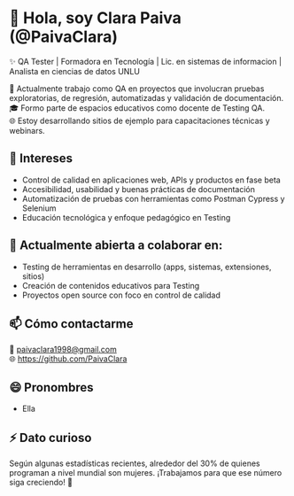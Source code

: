 # 👋 Hola, soy Clara Paiva (@PaivaClara)

✨ QA Tester | Formadora en Tecnología | Lic. en sistemas de informacion | Analista en ciencias de datos UNLU

🧪 Actualmente trabajo como QA en proyectos que involucran pruebas exploratorias, de regresión, automatizadas y validación de documentación.  
🎓 Formo parte de espacios educativos como docente de Testing QA.  
🌐 Estoy desarrollando sitios de ejemplo para capacitaciones técnicas y webinars.  

## 💼 Intereses

- Control de calidad en aplicaciones web, APIs y productos en fase beta
- Accesibilidad, usabilidad y buenas prácticas de documentación
- Automatización de pruebas con herramientas como Postman Cypress y Selenium
- Educación tecnológica y enfoque pedagógico en Testing

## 🤝 Actualmente abierta a colaborar en:

- Testing de herramientas en desarrollo (apps, sistemas, extensiones, sitios)
- Creación de contenidos educativos para Testing
- Proyectos open source con foco en control de calidad

## 📫 Cómo contactarme

📧 paivaclara1998@gmail.com  
🌐 https://github.com/PaivaClara

## 😄 Pronombres

- Ella

## ⚡ Dato curioso

Según algunas estadísticas recientes, alrededor del 30% de quienes programan a nivel mundial son mujeres. ¡Trabajamos para que ese número siga creciendo! 🚀
<!---
PaivaClara/PaivaClara is a special ✨ repository ✨ because its `README.md` (this file) appears in its GitHub profile.
